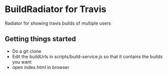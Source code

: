 # BuildRadiator for Travis
Radiator for showing travis builds of multiple users

## Getting things started
- Do a git clone
- Edit the buildUrls in scripts/build-service.js so that it contains the builds you want
- open index.html in browser
